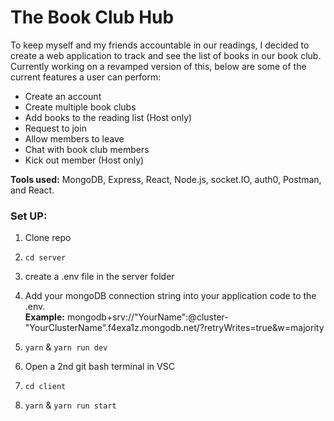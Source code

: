<h1>The Book Club Hub</h1>

To keep myself and my friends accountable in our readings, I decided to create a web application to track and see the list of books in our book club. Currently working on a revamped version of this, below are some of the current features a user can perform:
<ul>
  <li>Create an account</li>
  <li>Create multiple book clubs</li>
  <li>Add books to the reading list (Host only)</li>
  <li>Request to join</li>
  <li>Allow members to leave</li>
  <li>Chat with book club members</li>
  <li>Kick out member (Host only)</li>
</ul>

<strong>Tools used:</strong> MongoDB, Express, React, Node.js, socket.IO, auth0, Postman, and React.


<h3>Set UP:</h3>
 <ol>
   <li>
    <p>Clone repo</p>
  </li>
  <li>
    <p><code>cd server</code></p>
  </li>
  <li>
    <p>create a .env file in the server folder</p>
  </li>
   <li>
    <p>Add your mongoDB connection string into your application code to the .env. <br>
    <strong>Example:</strong> mongodb+srv://"YourName":<password>@cluster-"YourClusterName".f4exa1z.mongodb.net/?retryWrites=true&w=majority</p>
  </li>
    <li>
    <p><code>yarn</code> & <code>yarn run dev</code></p>
  </li>
  <li>
      <p>Open a 2nd git bash terminal in VSC</p>
  </li>
   <li>
      <p><code>cd client</code></p>
  </li>
  <li>
      <p><code>yarn</code> & <code>yarn run start</code></p>
  </li>
</ol> 

  
